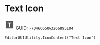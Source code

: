 # Text Icon
![](/img/Text%20Icon.png)
GUID: `-7046665063266895104`
```
EditorGUIUtility.IconContent("Text Icon")
```
